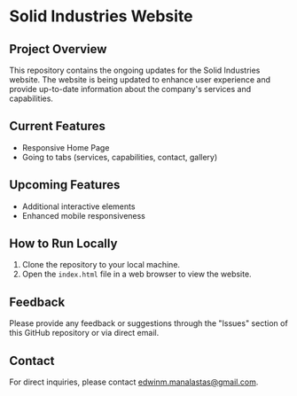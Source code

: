 # Solid Industries Website

## Project Overview
This repository contains the ongoing updates for the Solid Industries website. The website is being updated to enhance user experience and provide up-to-date information about the company's services and capabilities.

## Current Features
- Responsive Home Page
- Going to tabs (services, capabilities, contact, gallery)

## Upcoming Features
- Additional interactive elements
- Enhanced mobile responsiveness

## How to Run Locally
1. Clone the repository to your local machine.
2. Open the `index.html` file in a web browser to view the website.

## Feedback
Please provide any feedback or suggestions through the "Issues" section of this GitHub repository or via direct email.

## Contact
For direct inquiries, please contact edwinm.manalastas@gmail.com.
